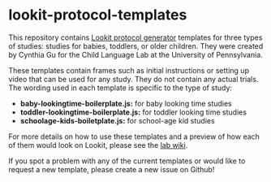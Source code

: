 # lookit-protocol-templates
This repository contains [Lookit protocol generator](https://lookit.readthedocs.io/projects/frameplayer/en/latest/utils/protocol-generator.html) templates for three types of studies: studies for babies, toddlers, or older children. They were created by Cynthia Gu for the Child Language Lab at the University of Pennsylvania. 

These templates contain frames such as initial instructions or setting up video that can be used for any study. They do not contain any actual trials. The wording used in each template is specific to the type of study:

* **baby-lookingtime-boilerplate.js:** for baby looking time studies
* **toddler-lookingtime-boilerplate.js:** for toddler looking time studies
* **schoolage-kids-boiletplate.js:** for school-age kid studies

For more details on how to use these templates and a preview of how each of them would look on Lookit, please see the [lab wiki](https://wiki.childlanglab.com/protocols/lookit-templates). 

If you spot a problem with any of the current templates or would like to request a new template, please create a new issue on Github!